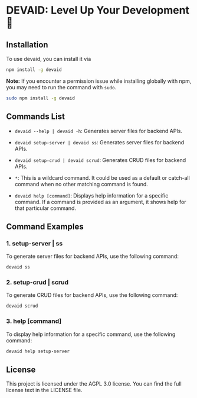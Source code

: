 # DEVAID: Level Up Your Development 🚀

## Installation 

To use devaid, you can install it via 

``` bash
npm install -g devaid
```

**Note:** If you encounter a permission issue while installing globally with npm, you may need to run the command with `sudo`.

```bash
sudo npm install -g devaid
```

## Commands List

- `devaid --help | devaid -h`: Generates server files for backend APIs.

- `devaid setup-server | devaid ss`: Generates server files for backend APIs.

- `devaid setup-crud | devaid scrud`: Generates CRUD files for backend APIs.

- `*`: This is a wildcard command. It could be used as a default or catch-all command when no other matching command is found.

- `devaid help [command]`: Displays help information for a specific command. If a command is provided as an argument, it shows help for that particular command.

## Command Examples

### 1. setup-server | ss

To generate server files for backend APIs, use the following command:

``` bash
devaid ss
```

### 2. setup-crud | scrud

To generate CRUD files for backend APIs, use the following command:

``` bash
devaid scrud
```

### 3. help [command]

To display help information for a specific command, use the following command:

``` bash
devaid help setup-server
```

## License

This project is licensed under the AGPL 3.0 license. You can find the full license text in the LICENSE file.

